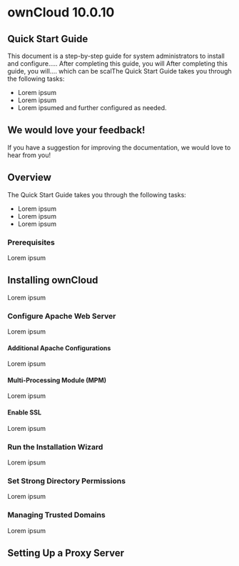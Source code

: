 # ownCloud 10.0.10  
## Quick Start Guide

This document is a step-by-step guide for system administrators to install and configure..... After completing this guide, you will After completing this guide, you will.... which can be scalThe Quick Start Guide takes you through the following tasks:  

+ Lorem ipsum
+ Lorem ipsum
+ Lorem ipsumed and further configured as needed.

## We would love your feedback!

If you have a suggestion for improving the documentation, we would love to hear from you! 

## Overview 

The Quick Start Guide takes you through the following tasks:  

+ Lorem ipsum
+ Lorem ipsum
+ Lorem ipsum

### Prerequisites

Lorem ipsum

## Installing ownCloud 

Lorem ipsum

### Configure Apache Web Server

Lorem ipsum

#### Additional Apache Configurations

Lorem ipsum

#### Multi-Processing Module (MPM)

Lorem ipsum

#### Enable SSL

Lorem ipsum

### Run the Installation Wizard

Lorem ipsum

### Set Strong Directory Permissions

Lorem ipsum

### Managing Trusted Domains

Lorem ipsum

## Setting Up a Proxy Server
